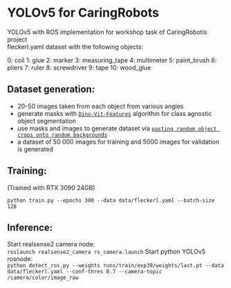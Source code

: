 # YOLOv5 for CaringRobots
YOLOv5 with ROS implementation for workshop task of CaringRobotis project  
fleckerl.yaml dataset with the following objects:  

0: coil
1: glue
2: marker
3: measuring_tape
4: multimeter
5: paint_brush
6: pliers
7: ruler
8: screwdriver
9: tape
10: wood_glue  

## Dataset generation:
- 20-50 images taken from each object from various angles
- generate masks with [`Dino-Vit-Features`](https://github.com/ShirAmir/dino-vit-features) algorithm for class agnostic object segmentation  
- use masks and images to generate dataset via [`pasting random object crops onto random backgrounds`](https://medium.com/@alexppppp/how-to-create-synthetic-dataset-for-computer-vision-object-detection-fd8ab2fa5249) 
- a dataset of 50 000 images for training and 5000 images for validation is generated

## Training:
(Trained with RTX 3090 24GB)  

`python train.py --epochs 300 --data data/fleckerl.yaml --batch-size 128`

## Inference:
Start realsense2 camera node:  
`roslaunch realsense2_camera rs_camera.launch`
Start python YOLOv5 rosnode:  
`python detect_ros.py --weights runs/train/exp39/weights/last.pt --data data/fleckerl.yaml --conf-thres 0.7 --camera-topic /camera/color/image_raw`


